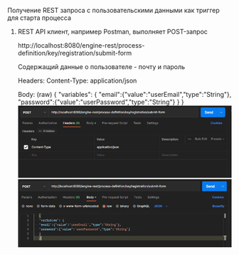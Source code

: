 Получение REST запроса с пользовательскими данными как триггер для старта процесса
1. REST API клиент, например Postman, выполняет POST-запрос
   
    http://localhost:8080/engine-rest/process-definition/key/registration/submit-form

   Содержащий данные о пользователе - почту и пароль    

    Headers:
        Content-Type: application/json

    Body:
       (raw)
   {
   "variables": {
   "email":{"value":"userEmail","type":"String"},
   "password":{"value":"userPassword","type":"String"}
   }
   }
![img.png](img.png)
![img_1.png](img_1.png)